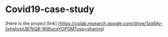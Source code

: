 # Covid19-case-study
[Here is the project llink] (https://colab.research.google.com/drive/1zg8Ay-iixhshvpUB7bQ6-906ucoYOP0M?usp=sharing)
